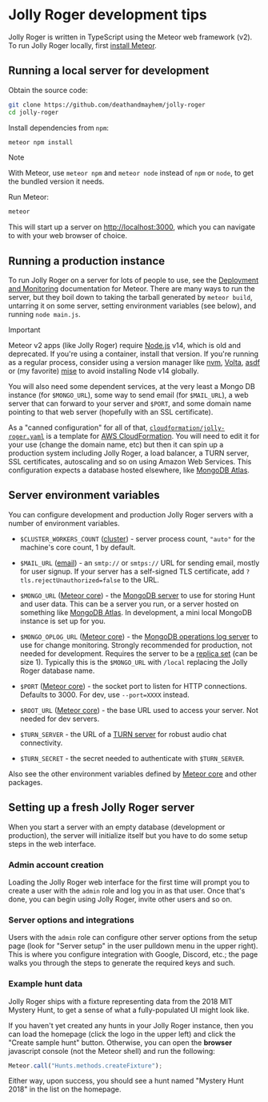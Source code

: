 # Jolly Roger development tips

Jolly Roger is written in TypeScript using the Meteor web framework (v2).
To run Jolly Roger locally, first [install Meteor](https://www.meteor.com/install).

## Running a local server for development

Obtain the source code:

```bash
git clone https://github.com/deathandmayhem/jolly-roger
cd jolly-roger
```

Install dependencies from `npm`:

```bash
meteor npm install
```

> [!NOTE]
> With Meteor, use `meteor npm` and `meteor node` instead of `npm` or `node`,
> to get the bundled version it needs.

Run Meteor:

```bash
meteor
```

This will start up a server on [http://localhost:3000](http://localhost:3000),
which you can navigate to with your web browser of choice.

## Running a production instance

To run Jolly Roger on a server for lots of people to use, see the
[Deployment and Monitoring](https://guide.meteor.com/deployment.html) documentation for Meteor. There are many ways
to run the server, but they boil down to taking the tarball generated by
`meteor build`, untarring it on some server, setting environment variables
(see below), and running `node main.js`.

> [!IMPORTANT]
> Meteor v2 apps (like Jolly Roger) require [Node.js](https://nodejs.org/)
> v14, which is old and deprecated. If you're using a container, install
> that version. If you're running as a regular process, consider using
> a version manager like [nvm](https://github.com/nvm-sh/nvm),
> [Volta](https://volta.sh/), [asdf](https://asdf-vm.com/) or (my favorite)
> [mise](https://mise.jdx.dev/) to avoid installing Node v14 globally.

You will also need some dependent services, at the very least a
Mongo DB instance (for `$MONGO_URL`), some way to send email (for `$MAIL_URL`),
a web server that can forward to your server and `$PORT`, and some domain
name pointing to that web server (hopefully with an SSL certificate).

As a "canned configuration" for all of that,
[`cloudformation/jolly-roger.yaml`](cloudformation/jolly-roger.yaml) is
a template for [AWS CloudFormation](https://aws.amazon.com/cloudformation/).
You will need to edit it for your use (change the domain name, etc) but then
it can spin up a production system including Jolly Roger, a load balancer,
a TURN server, SSL certificates, autoscaling and so on using
Amazon Web Services. This configuration expects a database hosted elsewhere,
like [MongoDB Atlas](https://www.mongodb.com/atlas/database).

## Server environment variables

You can configure development and production Jolly Roger servers with a
number of environment variables.

- `$CLUSTER_WORKERS_COUNT` ([cluster](https://github.com/meteorhacks/cluster)) -
  server process count, `"auto"` for the machine's core count, 1 by default.

- `$MAIL_URL` ([email](https://docs.meteor.com/api/email)) - an `smtp://` or
  `smtps://` URL for sending email, mostly for user signup. If your server
  has a self-signed TLS certificate, add `?tls.rejectUnauthorized=false` to the URL.

- `$MONGO_URL` ([Meteor core](https://docs.meteor.com/environment-variables#MONGO_URL)) -
  the [MongoDB server](https://www.mongodb.com/) to use for storing Hunt and user
  data. This can be a server you run, or a server hosted on something like
  [MongoDB Atlas](https://www.mongodb.com/atlas/database). In development, a mini
  local MongoDB instance is set up for you.

- `$MONGO_OPLOG_URL` ([Meteor core](https://docs.meteor.com/environment-variables#MONGO_OPLOG_URL)) -
  the [MongoDB operations log server](https://www.mongodb.com/docs/manual/core/replica-set-oplog/)
  to use for change monitoring. Strongly recommended for production, not
  needed for development. Requires the server to be a
  [replica set](https://www.mongodb.com/docs/manual/replication/) (can be size 1).
  Typically this is the `$MONGO_URL` with `/local` replacing the Jolly Roger database name.

- `$PORT` ([Meteor core](https://docs.meteor.com/environment-variables#PORT)) - the
  socket port to listen for HTTP connections. Defaults to 3000. For dev, use `--port=XXXX` instead.

- `$ROOT_URL` ([Meteor core](https://docs.meteor.com/environment-variables#ROOT_URL)) -
  the base URL used to access your server. Not needed for dev servers.

- `$TURN_SERVER` - the URL of a
  [TURN server](https://webrtc.org/getting-started/turn-server)
  for robust audio chat connectivity.

- `$TURN_SECRET` - the secret needed to authenticate with `$TURN_SERVER`.

Also see the other environment variables defined by
[Meteor core](https://docs.meteor.com/environment-variables) and other packages.

## Setting up a fresh Jolly Roger server

When you start a server with an empty database (development or production),
the server will initialize itself but you have to do some setup steps in the
web interface.

### Admin account creation

Loading the Jolly Roger web interface for the first time will prompt you to
create a user with the `admin` role and log you in as that user. Once that's
done, you can begin using Jolly Roger, invite other users and so on.

### Server options and integrations

Users with the `admin` role can configure other server options from the setup
page (look for "Server setup" in the user pulldown menu in the upper right).
This is where you configure integration with Google, Discord, etc.; the page
walks you through the steps to generate the required keys and such.

### Example hunt data

Jolly Roger ships with a fixture representing data from the 2018 MIT Mystery
Hunt, to get a sense of what a fully-populated UI might look like.

If you haven't yet created any hunts in your Jolly Roger instance, then you can
load the homepage (click the logo in the upper left) and click the
"Create sample hunt" button. Otherwise, you can open the **browser** javascript
console (not the Meteor shell) and run the following:

```js
Meteor.call("Hunts.methods.createFixture");
```

Either way, upon success, you should see a hunt named "Mystery Hunt 2018" in the
list on the homepage.
